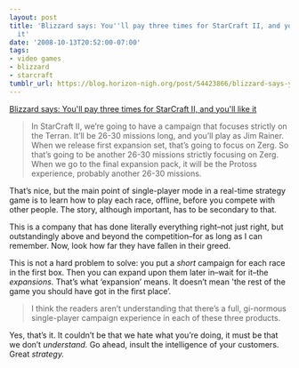 ```yaml
---
layout: post
title: 'Blizzard says: You''ll pay three times for StarCraft II, and you''ll like
  it'
date: '2008-10-13T20:52:00-07:00'
tags:
- video games
- blizzard
- starcraft
tumblr_url: https://blog.horizon-nigh.org/post/54423866/blizzard-says-youll-pay-three-times-for
---
```

[Blizzard says: You'll pay three times for StarCraft II, and you'll like it](http://www.edge-online.com/features/blizzard-were-not-milking-starcraft)  

> In StarCraft II, we’re going to have a campaign that focuses strictly on the Terran. It’ll be 26-30 missions long, and you’ll play as Jim Rainer. When we release first expansion set, that’s going to focus on Zerg. So that’s going to be another 26-30 missions strictly focusing on Zerg. When we go to the final expansion pack, it will be the Protoss experience, probably another 26-30 missions.

That’s nice, but the main point of single-player mode in a real-time strategy game is to learn how to play each race, offline, before you compete with other people. The story, although important, has to be secondary to that.

This is a company that has done literally everything right–not just right, but outstandingly above and beyond the competition–for as long as I can remember. Now, look how far they have fallen in their greed.

This is not a hard problem to solve: you put a _short_ campaign for each race in the first box. Then you can expand upon them later in–wait for it–the _expansions._ That’s what ‘expansion’ means. It doesn’t mean 'the rest of the game you should have got in the first place’.

> I think the readers aren’t understanding that there’s a full, gi-normous single-player campaign experience in each of these three products.

Yes, that’s it. It couldn’t be that we hate what you’re doing, it must be that we don’t _understand._ Go ahead, insult the intelligence of your customers. Great _strategy._

